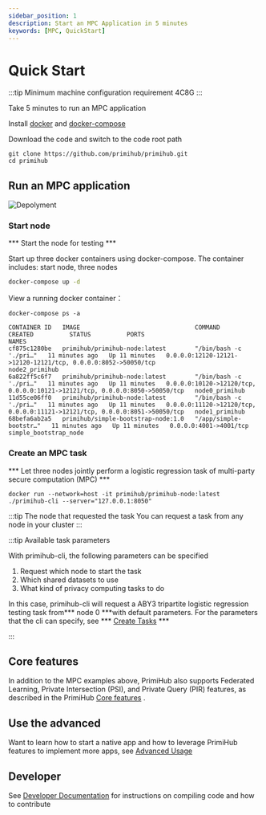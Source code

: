 ```yaml
---
sidebar_position: 1
description: Start an MPC Application in 5 minutes
keywords: [MPC, QuickStart]
---
```


# Quick Start

:::tip
Minimum machine configuration requirement 4C8G
:::

Take 5 minutes to run an MPC application


Install [docker](https://docs.docker.com/install/overview/) and [docker-compose](https://docs.docker.com/compose/install/)

Download the code and switch to the code root path

```shell
git clone https://github.com/primihub/primihub.git
cd primihub
```

## Run an MPC application
![Depolyment](./tutorial-depolyment.jpg)

### Start node

*** Start the node for testing  *** 

Start up three docker containers using docker-compose.
The container includes: start node, three nodes

```bash
docker-compose up -d
```

View a running docker container：

```shell
docker-compose ps -a
```

```shell
CONTAINER ID   IMAGE                                COMMAND                  CREATED          STATUS          PORTS                                                                         NAMES
cf875c1280be   primihub/primihub-node:latest        "/bin/bash -c './pri…"   11 minutes ago   Up 11 minutes   0.0.0.0:12120-12121->12120-12121/tcp, 0.0.0.0:8052->50050/tcp                 node2_primihub
6a822ff5c6f7   primihub/primihub-node:latest        "/bin/bash -c './pri…"   11 minutes ago   Up 11 minutes   0.0.0.0:10120->12120/tcp, 0.0.0.0:10121->12121/tcp, 0.0.0.0:8050->50050/tcp   node0_primihub
11d55ce06ff0   primihub/primihub-node:latest        "/bin/bash -c './pri…"   11 minutes ago   Up 11 minutes   0.0.0.0:11120->12120/tcp, 0.0.0.0:11121->12121/tcp, 0.0.0.0:8051->50050/tcp   node1_primihub
68befa6ab2a5   primihub/simple-bootstrap-node:1.0   "/app/simple-bootstr…"   11 minutes ago   Up 11 minutes   0.0.0.0:4001->4001/tcp                                                        simple_bootstrap_node
```                                                   

### Create an MPC task

*** Let three nodes jointly perform a logistic regression task of multi-party secure computation (MPC) ***

```shell
docker run --network=host -it primihub/primihub-node:latest ./primihub-cli --server="127.0.0.1:8050"
```

:::tip The node that requested the task
  You can request a task from any node in your cluster
:::

:::tip Available task parameters

With primihub-cli, the following parameters can be specified
 1. Request which node to start the task
 2. Which shared datasets to use
 3. What kind of privacy computing tasks to do
 
In this case, primihub-cli will request a ABY3 tripartite logistic regression testing task from*** node 0 ***with default parameters. For the parameters that the cli can specify, see *** [Create Tasks](../docs/advance-usage/create-tasks/cli-params) ***

:::

## Core features
In addition to the MPC examples above, PrimiHub also supports Federated Learning, Private Intersection (PSI), and Private Query (PIR) features, as described in the PrimiHub [Core features](../docs/core-concept/model) .

## Use the advanced
Want to learn how to start a native app and how to leverage PrimiHub features to implement more apps, see [Advanced Usage](../docs/advance-usage/start-nodes)

## Developer
See [Developer Documentation](../docs/developer-docs/build) for instructions on compiling code and how to contribute
